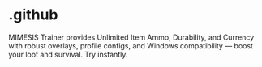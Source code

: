 # .github
MIMESIS Trainer provides Unlimited Item Ammo, Durability, and Currency with robust overlays, profile configs, and Windows compatibility — boost your loot and survival. Try instantly.
